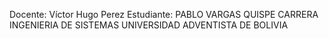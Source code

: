 Docente:  Víctor Hugo Perez
Estudiante: PABLO VARGAS QUISPE
CARRERA INGENIERIA DE SISTEMAS
UNIVERSIDAD ADVENTISTA DE BOLIVIA
